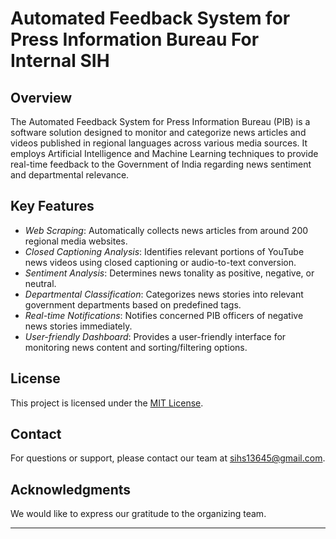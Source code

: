# Automated Feedback System for Press Information Bureau For Internal SIH

## Overview

The Automated Feedback System for Press Information Bureau (PIB) is a software solution designed to monitor and categorize news articles and videos published in regional languages across various media sources. It employs Artificial Intelligence and Machine Learning techniques to provide real-time feedback to the Government of India regarding news sentiment and departmental relevance.


## Key Features

- *Web Scraping*: Automatically collects news articles from around 200 regional media websites.
- *Closed Captioning Analysis*: Identifies relevant portions of YouTube news videos using closed captioning or audio-to-text conversion.
- *Sentiment Analysis*: Determines news tonality as positive, negative, or neutral.
- *Departmental Classification*: Categorizes news stories into relevant government departments based on predefined tags.
- *Real-time Notifications*: Notifies concerned PIB officers of negative news stories immediately.
- *User-friendly Dashboard*: Provides a user-friendly interface for monitoring news content and sorting/filtering options.


## License

This project is licensed under the [MIT License](LICENSE).

## Contact

For questions or support, please contact our team at [sihs13645@gmail.com](mailto:sihs13645@gmail.com).

## Acknowledgments

We would like to express our gratitude to the organizing team.

---
